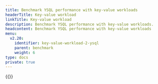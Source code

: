 ```yaml
---
title: Benchmark YSQL performance with key-value workloads
headerTitle: Key-value workload
linkTitle: Key-value workload
description: Benchmark YSQL performance with key-value workloads.
headcontent: Benchmark YSQL performance with key-value workloads
menu:
  v2.20:
    identifier: key-value-workload-2-ysql
    parent: benchmark
    weight: 6
type: docs
private: true
---
```

<!-- Page DISABLED for lack of content -->

{{<api-tabs>}}
